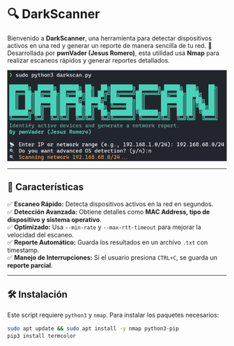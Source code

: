 # 🔍 DarkScanner 

Bienvenido a **DarkScanner**, una herramienta para detectar dispositivos activos en una red y generar un reporte de manera sencilla de tu red. 🚀  
Desarrollada por **pwnVader (Jesus Romero)**, esta utilidad usa **Nmap** para realizar escaneos rápidos y generar reportes detallados.

![DarkScan Running](./screenshot.png)

---

## 🎯 Características
✅ **Escaneo Rápido:** Detecta dispositivos activos en la red en segundos.  
✅ **Detección Avanzada:** Obtiene detalles como **MAC Address, tipo de dispositivo y sistema operativo**.  
✅ **Optimizado:** Usa `--min-rate` y `--max-rtt-timeout` para mejorar la velocidad del escaneo.  
✅ **Reporte Automático:** Guarda los resultados en un archivo `.txt` con timestamp.  
✅ **Manejo de Interrupciones:** Si el usuario presiona `CTRL+C`, se guarda un **reporte parcial**.  

---

## 🛠️ Instalación

Este script requiere `python3` y `nmap`. Para instalar los paquetes necesarios:

```bash
sudo apt update && sudo apt install -y nmap python3-pip
pip3 install termcolor

